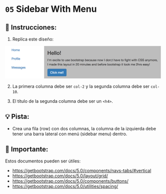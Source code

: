 # `05` Sidebar With Menu

## 📝 Instrucciones:

1. Replica este diseño:

![Example Image](../../.learn/assets/1509911882903_9a14b4fa806a07fbbff1abb2143b7799.png?raw=true)

2. La primera columna debe ser `col-2` y la segunda columna debe ser `col-10`.

3. El título de la segunda columna debe ser un `<h4>`.

## 💡 Pista:

+ Crea una fila (row) con dos columnas, la columna de la izquierda debe tener una barra lateral con menú (sidebar menu) dentro.


 
## 🔎 Importante:

Estos documentos pueden ser útiles:

- https://getbootstrap.com/docs/5.0/components/navs-tabs/#vertical
- https://getbootstrap.com/docs/5.0/layout/grid/
- https://getbootstrap.com/docs/5.0/components/buttons/
- https://getbootstrap.com/docs/5.0/utilities/spacing/
